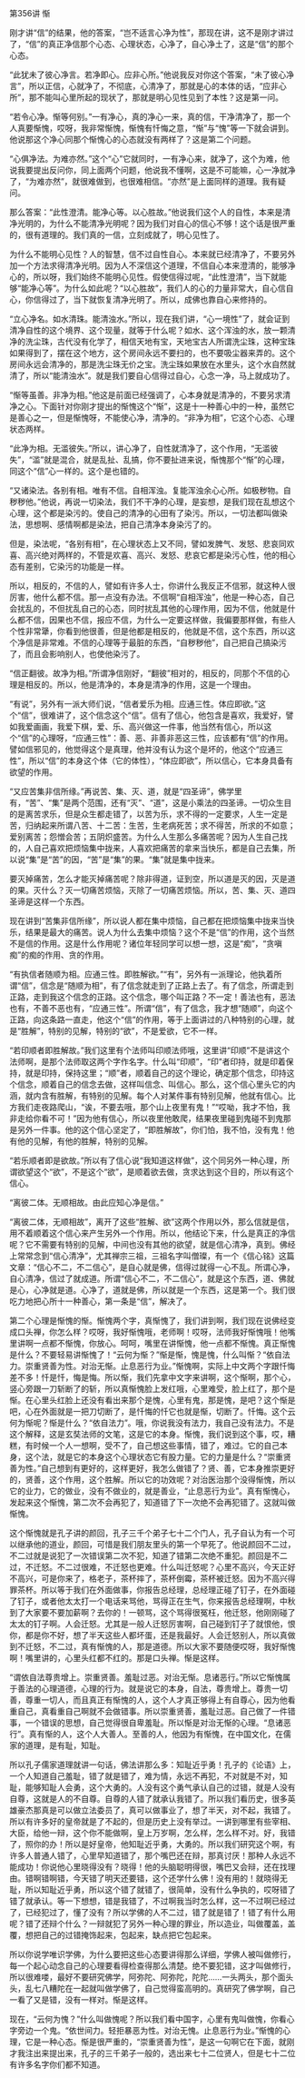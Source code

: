 第356讲 惭

刚才讲“信”的结果，他的答案，“岂不适言心净为性”，那现在讲，这不是刚才讲过了，“信”的真正净信那个心态、心理状态，心净了，自心净土了，这是“信”的那个心态。

“此犹未了彼心净言。若净即心。应非心所。”他说我反对你这个答案，“未了彼心净言”，所以正信，心就净了，不彻底，心清净了，那就是心的本体的话，“应非心所”，那不能叫心里所起的现状了，那就是明心见性见到了本性？这是第一问。

“若令心净。惭等何别。”一有净心，真的净心一来，真的信，干净清净了，那一个人真要惭愧，哎呀，我非常惭愧，惭愧有忏悔之意，“惭”与“愧”等一下就会讲到。他说那这个净心同那个惭愧心的心态就没有两样了？这是第二个问题。

“心俱净法。为难亦然。”这个“心”它就同时，一有净心来，就净了，这个为难，他说我要提出反问你，同上面两个问题，他说我不懂啊，这是不可能嘛，心一净就净了，“为难亦然”，就很难做到，也很难相信。“亦然”是上面同样的道理。我有疑问。

那么答案：“此性澄清。能净心等。以心胜故。”他说我们这个人的自性，本来是清净光明的，为什么不能清净光明呢？因为我们对自心的信心不够！这个话是很严重的，很有道理的。我们真的一信，立刻成就了，明心见性了。

为什么不能明心见性？人的智慧，信不过自性自心。本来就已经清净了，不要另外加一个方法求得清净光明。因为人不深信这个道理，不信自心本来澄清的，能够净心的，所以呀，我们始终不能明心见性。假使信得过呢，“此性澄清”，当下就能够“能净心等”。为什么如此呢？“以心胜故”，我们人的心的力量非常大，自心信自心，你信得过了，当下就恢复清净光明了。所以，成佛也靠自心来修持的。

“立心净名。如水清珠。能清浊水。”所以，现在我们讲，“心一境性”了，就会证到清净自性的这个境界、这个现量，就等于什么呢？如水、这个浑浊的水，放一颗清净的洗尘珠，古代没有化学了，相信天地有宝，天地宝古人所谓洗尘珠，这种宝珠如果得到了，摆在这个地方，这个房间永远不要扫的，也不要吸尘器来弄的。这个房间永远会清净的，那是洗尘珠无价之宝。洗尘珠如果放在水里头，这个水自然就清了，所以“能清浊水”。就是我们要自心信得过自心，心念一净，马上就成功了。

“惭等虽善。非净为相。”他这是前面已经强调了，心本身就是清净的，不要另求清净之心。下面针对你刚才提出的惭愧这个“惭”，这是十一种善心中的一种，虽然它是善心之一，但是惭愧呀，不能使心净，清净的。“非净为相”，它这个心态、心理状态两样。

“此净为相。无滥彼失。”所以，讲心净了，自性就清净了，这个作用，“无滥彼失”，“滥”就是混合，就是乱扯、乱搞，你不要扯进来说，惭愧那个“惭”的心理，同这个“信”心一样的。这个是也错的。

“又诸染法。各别有相。唯有不信。自相浑浊。复能浑浊余心心所。如极秽物。自秽秽他。”他说，再说一切染法，我们不干净的心理，是妄想，是我们现在乱想这个心理，这个都是染污的。使自己的清净的心田有了染污。所以，一切法都叫做染法，思想啊、感情啊都是染法，把自己清净本身染污了的。

但是，染法呢，“各别有相”，在心理状态上又不同，譬如发脾气、发怒、悲哀同欢喜、高兴绝对两样的，不管是欢喜、高兴、发怒、悲哀它都是染污心性，他的相心态有差别，它染污的功能是一样。

所以，相反的，不信的人，譬如有许多人士，你讲什么我反正不信邪，就这种人很厉害，他什么都不信。那一点没有办法。不信啊“自相浑浊”，他是一种心态，自己会扰乱的，不但扰乱自己的心态，同时扰乱其他的心理作用，因为不信，他就是什么都不信，因果也不信，报应不信，为什么一定要这样做，我偏要那样做，有些人个性非常犟，你看到他很善，但是他都是相反的，他就是不信，这个东西，所以这个净信是非常难。不信的心理等于最脏的东西，“自秽秽他”，自己把自己搞染污了，而且会影响别人，也使他染污了。

“信正翻彼。故净为相。”所谓净信刚好，“翻彼”相对的，相反的，同那个不信的心理是相反的。所以，他是清净的，本身是清净的作用，这是一个理由。

“有说”，另外有一派大师们说，“信者爱乐为相。应通三性。体应即欲。”这个“信”，很难讲了，这个信念这个“信”。信有了信心，他包含是喜欢，我爱好，譬如我爱画画，我爱下棋，爱、乐、高兴做这一件事，他当然有信心，所以这个“信”的心理呀，“应通三性”：善、恶、非善非恶这三性，应该都有“信”的作用。譬如信邪见的，他觉得这个是真理，他并没有认为这个是坏的，他这个“应通三性”，所以“信”的本身这个体（它的体性），“体应即欲”，所以信心，它本身具备有欲望的作用。

“又应苦集非信所缘。”再说苦、集、灭、道，就是“四圣谛”，佛学里有，“苦”、“集”是两个范围，还有“灭”、“道”，这是小乘法的四圣谛。一切众生目的是离苦求乐，但是众生都走错了，以苦为乐，求不得的一定要求，人生一定是苦，归纳起来所谓八苦、十二苦：生苦，生老病死苦；求不得苦，所求的不如意；爱别离苦；怨憎会苦；五阴炽盛苦。为什么人生那么多痛苦呢？因为人生自己找的，人自己喜欢把烦恼集中拢来，人喜欢把痛苦的拿来当快乐，都是自己去集，所以说“集”是“苦”的因，“苦”是“集”的果。“集”就是集中拢来。

要灭掉痛苦，怎么才能灭掉痛苦呢？除非得道，证到空，所以道是灭的因，灭是道的果。灭什么？灭一切痛苦烦恼，灭除了一切痛苦烦恼。所以，苦、集、灭、道四圣谛是这样一个东西。

现在讲到“苦集非信所缘”，所以说人都在集中烦恼，自己都在把烦恼集中拢来当快乐，结果是最大的痛苦。说人为什么去集中烦恼？这个不是“信”的作用，这个当然不是信的作用。这是什么作用呢？诸位年轻同学可以想一想，这是“痴”，“贪嗔痴”的痴的作用、贪的作用。

“有执信者随顺为相。应通三性。即胜解欲。”“有”，另外有一派理论，他执着所谓“信”，信念是“随顺为相”，有了信念就走到了正路上去了。有了信念，所谓走到正路，走到我这个信念的正路。这个信念，哪个叫正路？不一定！善法也有，恶法也有，不善不恶也有，“应通三性”。所谓“信”，有了信念，我才想“随顺”，向这个正路，向这条路一直走，他这个“信”的作用，等于上面讲过的八种特别的心理，就是“胜解”，特别的见解，特别的“欲”，不是爱欲，它不一样。

“若印顺者即胜解故。”我们这里有个法师叫印顺法师哦，这里讲“印顺”不是讲这个法师啊，是那个法师取这两个字作名字。什么叫“印顺”，“印”者印持，就是印着保持，就是印持，保持这里；“顺”者，顺着自己的这个理论，确定那个信念，印持这个信念，顺着自己的信念去做，这样叫信念、叫信心。那么，这个信心里头它的内涵，就内含有胜解，有特别的见解。每个人对某件事有特别见解，他就有信心。比方我们走夜路爬山，“诶，不要去哦，那个山上夜里有鬼！”“哎呦，我才不怕，我非走给你看不可！”因为他有信心，所以夜里他敢爬，结果夜里碰到鬼碰不到鬼那是另外一件事。他的这个信心坚定了，“即胜解故”，你们怕，我不怕，没有鬼！他有他的见解，有他的胜解，特别的见解。

“若乐顺者即是欲故。”所以有了信心说“我知道这样做”，这个同另外一种心理，所谓欲望这个“欲”，不是这个“欲”，是顺着欲去做，贪求达到这个目的，所以有这个信心。

“离彼二体。无顺相故。由此应知心净是信。”

“离彼二体，无顺相故”，离开了这些“胜解、欲”这两个作用以外，那么信就是信，用不着顺着这个信心来产生另外一个作用。所以，他结论下来，什么是真正的净信呢？它不需要有特别的见解，中间也没有其他的欲望，就是信心清净，真到。佛经上常常念到“信心清净”，尤其禅宗三祖，三祖名字叫僧璨，有一个《信心铭》这篇文章：“信心不二，不二信心”，是自心就是佛，信得过就得一心不乱。所谓心净，自心清净，信过了就成道。所谓“信心不二，不二信心”，就是这个东西，道、佛就是心，心净就是道。心净了，道就是佛，所以就是一个东西，这是第一个。我们很吃力地把心所十一种善心，第一条是“信”，解决了。

第二个心理是惭愧的惭。惭愧两个字，真惭愧了，我们讲到啊，我们现在说佛经变成口头禅，你怎么样？哎呀，我好惭愧哦，老师啊！哎呀，法师我好惭愧哦！他嘴里讲啊一点都不惭愧，你放心。呵呵，嘴里在讲惭愧，他一点都不惭愧。真正惭愧是什么？不要轻易讲惭愧了！“云何为惭？”惭是惭，愧是愧，什么叫惭？“依自法力。崇重贤善为性。对治无惭。止息恶行为业。”惭愧啊，实际上中文两个字跟忏悔差不多！忏是忏，悔是悔。所以惭，我们先拿中文字来讲啊，这个惭啊，那个心，竖心旁跟一刀斩断了的斩，所以真惭愧脸上发红哦，心里难受，脸上红了，那个是惭。在心里头红脸上还没有看出来那个是愧，心里有鬼，那是愧，是吧？这个惭是吧，心在外面就是一把刀切断了，是忏悔的忏它也就是惭，切断了。忏悔。这个云何为惭呢？惭是什么？“依自法力”。哦，你说我没有法力，我自己没有法力。不是这个解释，这是玄奘法师的文笔，这是它的本身。惭愧，我们说到这个事，哎，糟糕，有时候一个人一想啊，受不了，自己想这些事情，错了，难过。它的自己本身，这个法，就是它的本身这个心理状态它有股力量。它的力量是什么？“崇重贤善为性。”自己想到有更好的，这样更好，我怎么做错了？贤、善，它本身推崇更好的，贤善，这个作用，这个胜解。所以它的功效呢？对治医治那个没得惭愧，所以它的业力，它的做业，没有不做业的，就是善业，“止息恶行为业”。真有惭愧心，发起来这个惭愧，第二次不会再犯了，知道错了下一次绝不会再犯错了。这就叫做惭愧。

这个惭愧就是孔子讲的颜回，孔子三千个弟子七十二个门人，孔子自认为有一个可以继承他的道业，颜回，可惜是我们朋友里头的第一个早死了。他说颜回不二过，不二过就是说犯了一次错误第二次不犯，知道了错第二次绝不重犯。颜回是不二过，不迁怒。不二过很难，不迁怒也更难。什么叫迁怒呢？心里不高兴，今天正好不高兴，可是你来了，格老子，茶杯摔了，茶杯倒霉，茶杯被迁怒。因为不高兴得罪茶杯。所以等于我们在外面做事，你报告总经理，总经理正碰了钉子，在外面碰了钉子，或者他太太打一个电话来骂他，骂得正在生气，你来报告总经理啊，中秋到了大家要不要加薪啊？去你的！一顿骂，这个骂得很冤枉，他迁怒，他刚刚碰了太太的钉子啊。人会迁怒。尤其是一般人迁怒厉害啊，自己碰到钉子了就恨他，恨你，都是你不好，想了半天这些人都坏蛋，还是我最好。人会迁怒别人，所以真做到不迁怒，不二过，真有惭愧的人，那是道德。所以大家不要随便哎呀，我好惭愧啊！嘴里讲的，心里头红都不红的。那是口头禅。惭是这样。

“谓依自法尊贵增上。崇重贤善。羞耻过恶。对治无惭。息诸恶行。”所以它惭愧属于善法的心理道德，心理的行为。就是说它的本身，自法，尊贵增上。尊贵一切善，尊重一切人，而且真正有惭愧的人，这个人才真正够得上有自尊心，因为他看重自己，真看重自己啊就不会做错事。所以崇重贤善，羞耻过恶。自己做了一件错事，一个错误的思想，自己觉得很自卑羞耻。所以惭是对治无惭的心理。“息诸恶行”。真有惭的人，这个人大善人。至善的人，他因为有惭愧，在中国文化，在儒家的道理，是有耻，知耻。

所以孔子儒家道理就讲一句话，佛法讲那么多：知耻近乎勇！孔子的《论语》上，一个人知道自己羞耻，错了就是错了，难为情，永远不再犯，不对就是不对，知耻，能够知耻人会勇，这个大勇的。人没有这个勇气承认自己的过错，就是人没有自尊，这就是人的不自尊。自尊的人错了就承认我错了。所以我们看历史，很多英雄豪杰那真是可以做立法委员了，真可以做事业了，想了半天，对不起，我错了。所以有许多好的皇帝就是了不起的，但是历史上没有举过。一讲到哪里有些宰相、大臣，给他一辩，这个你不能做啊，皇上万岁啊，怎么样，怎么样不对。好，我错了，照你的办！所以是好皇帝，他知耻近乎勇，大勇的。所以我们研究这个啊，有许多人普通人错了，心里早知道错了，那个嘴巴还在辩，那真讨厌！那种人永远不能成功！你说他心里晓得没有？晓得！他的头脑聪明得很，嘴巴又会辩，还在找理由。错啊错啊错，今天错了明天还要错，这个还学什么佛！没有用的！就晓得无耻，所以知耻近乎勇，所以这个错了就错了，很简单，没有什么争执的，哎呀错了错了就承认。等一下想想，错是我错了，不过啊我当时怎么样，这一不过啊已经过了，已经犯过了，懂了没有？所以学佛的人不二过，错了就是错了！错了有什么用呢？错了还辩个什么？一辩就犯了另外一种心理的罪业，所以造业，叫做覆盖，盖覆，想把自己的过错掩饰起来，包起来，缺点把它包起来。

所以你说学唯识学佛，为什么要把这些心态要讲得那么详细，学佛人被叫做修行，每一个起心动念自己的心理要看得检查得那么清楚。绝不要犯错，这才叫做修行，所以很难喽，最好不要研究佛学，阿弥陀、阿弥陀，陀陀……一头两头，那个面头头，乱七八糟陀在一起就叫做学佛了，自己觉得蛮高明的。真研究了佛学啊，自己一看了又是错，没有一样对。惭是这样。

现在，“云何为愧？”什么叫做愧呢？所以我们看中国字，心里有鬼叫做愧，你看心字旁边一个鬼。“依世间力。轻拒暴恶为性。对治无愧。止息恶行为业。”惭愧的心理，它是一种心态。惭是很严重的，“崇重贤善为性”，是这一句啊它在下面，就刚才我注出来提出来，孔子的三千弟子一般的，选出来七十二位贤人，但是七十二位有许多名字你们都不知道。


